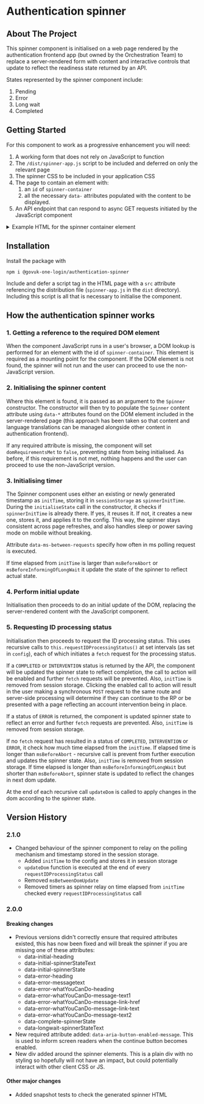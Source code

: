 # Authentication spinner

## About The Project

This spinner component is initialised on a web page rendered by the authentication frontend app (but owned by the Orchestration Team) to replace a server-rendered form with content and interactive controls that update to reflect the readiness state returned by an API.

States represented by the spinner component include:

1. Pending
2. Error
3. Long wait
4. Completed

## Getting Started

For this component to work as a progressive enhancement you will need:

1. A working form that does not rely on JavaScript to function
1. The `/dist/spinner-app.js` script to be included and deferred on only the relevant page
1. The spinner CSS to be included in your application CSS
1. The page to contain an element with:
   1. an `id` of `spinner-container`
   1. all the necessary `data-` attributes populated with the content to be displayed.
1. An API endpoint that can respond to async GET requests initiated by the JavaScript component

<details>

<summary>Example HTML for the spinner container element</summary>

```html
<div
  id="spinner-container"
  data-initial-heading="{{ 'pages.proveIdentityCheckNew.progressivelyEnhancedVersion.initial.heading' | translate + serviceName }}"
  data-initial-spinnerStateText="{{ 'pages.proveIdentityCheckNew.progressivelyEnhancedVersion.initial.spinnerStateText' | translate }}"
  data-initial-spinnerState="{{ 'pages.proveIdentityCheckNew.progressivelyEnhancedVersion.initial.spinnerState' | translate }}"
  data-error-heading="{{ 'pages.proveIdentityCheckNew.progressivelyEnhancedVersion.error.heading' | translate }}"
  data-error-messageText="{{ 'pages.proveIdentityCheckNew.progressivelyEnhancedVersion.error.messageText' | translate }}"
  data-error-whatYouCanDo-heading="{{ 'pages.proveIdentityCheckNew.progressivelyEnhancedVersion.error.whatYouCanDo.heading' | translate }}"
  data-error-whatYouCanDo-message-text1="{{ 'pages.proveIdentityCheckNew.progressivelyEnhancedVersion.error.whatYouCanDo.message.text1' | translate }}"
  data-error-whatYouCanDo-message-link-href="{{ 'pages.proveIdentityCheckNew.progressivelyEnhancedVersion.error.whatYouCanDo.message.link.href' | translate }}"
  data-error-whatYouCanDo-message-link-text="{{ 'pages.proveIdentityCheckNew.progressivelyEnhancedVersion.error.whatYouCanDo.message.link.text' | translate }}"
  data-error-whatYouCanDo-message-text2="{{ 'pages.proveIdentityCheckNew.progressivelyEnhancedVersion.error.whatYouCanDo.message.text2' | translate }}"
  data-complete-spinnerState="{{ 'pages.proveIdentityCheckNew.progressivelyEnhancedVersion.complete.spinnerState' | translate }}"
  data-aria-button-enabled-message="{{ 'pages.proveIdentityCheckNew.progressivelyEnhancedVersion.complete.ariaButtonEnabledMessage' | translate }}"
  data-longWait-spinnerStateText="{{ 'pages.proveIdentityCheckNew.progressivelyEnhancedVersion.longWait.spinnerStateText' | translate }}"
  data-ms-before-informing-of-long-wait="6000"
  data-ms-before-abort="30000"
>
  <form action="/ipv-callback" method="post" novalidate="novalidate">
    <input type="hidden" name="_csrf" value="{{ csrfToken }}" />
    <div class="govuk-form-group">
      <h1 class="govuk-label-wrapper">
        <label class="govuk-label govuk-label--l" for="more-detail">
          {{ 'pages.proveIdentityCheckNew.htmlOnlyVersion.header' | translate }}
        </label>
      </h1>
      <p class="govuk-body">
        {{ 'pages.proveIdentityCheckNew.htmlOnlyVersion.paragraph' | translate
        }}
      </p>
      <button type="submit" class="govuk-button">
        {{ 'pages.proveIdentityCheckNew.htmlOnlyVersion.button' | translate }}
      </button>
    </div>
  </form>
</div>
```

</details>

## Installation

Install the package with

```shell
npm i @govuk-one-login/authentication-spinner
```

Include and defer a script tag in the HTML page with a `src` attribute referencing the distribution file (`spinner-app.js` in the `dist` directory). Including this script is all that is necessary to initialise the component.

## How the authentication spinner works

### 1. Getting a reference to the required DOM element

When the component JavaScript runs in a user's browser, a DOM lookup is performed for an element with the id of `spinner-container`. This element is required as a mounting point for the component. If the DOM element is not found, the spinner will not run and the user can proceed to use the non-JavaScript version.

### 2. Initialising the spinner content

Where this element is found, it is passed as an argument to the `Spinner` constructor. The constructor will then try to populate the `Spinner` content attribute using `data-*` attributes found on the DOM element included in the server-rendered page (this approach has been taken so that content and language translations can be managed alongside other content in authentication frontend).

If any required attribute is missing, the component will set `domRequirementsMet` to `false`, preventing state from being initialised. As before, if this requirement is not met, nothing happens and the user can proceed to use the non-JavaScript version.

### 3. Initialising timer

The Spinner component uses either an existing or newly generated timestamp as `initTime`, storing it in `sessionStorage` as `spinnerInitTime`. During the `initialiseState` call in the constructor, it checks if `spinnerInitTime` is already there. If yes, it reuses it. If not, it creates a new one, stores it, and applies it to the config. This way, the spinner stays consistent across page refreshes, and also handles sleep or power saving mode on mobile without breaking.

Attribute `data-ms-between-requests` specify how often in ms polling request is executed.

If time elapsed from `initTime` is larger than `msBeforeAbort` or `msBeforeInformingOfLongWait` it update the state of the spinner to reflect actual state.


### 4. Perform initial update

Initialisation then proceeds to do an initial update of the DOM, replacing the server-rendered content with the JavaScript component.

### 5. Requesting ID processing status

Initialisation then proceeds to request the ID processing status. This uses recursive calls to `this.requestIDProcessingStatus()` at set intervals (as set in `config`), each of which initiates a `fetch` request for the processing status.

If a `COMPLETED` or `INTERVENTION` status is returned by the API, the component will be updated the spinner state to reflect completion, the call to action will be enabled and further `fetch` requests will be prevented. Also, `initTime` is removed from session storage. Clicking the enabled call to action will result in the user making a synchronous `POST` request to the same route and server-side processing will determine if they can continue to the RP or be presented with a page reflecting an account intervention being in place.

If a status of `ERROR` is returned, the component is updated spinner state to reflect an error and further `fetch` requests are prevented. Also, `initTime` is removed from session storage.

If no `fetch` request has resulted in a status of `COMPLETED`, `INTERVENTION` or `ERROR`, it check how much time elapsed from the `initTime`. If elapsed time is longer than `msBeforeAbort` - recursive call is prevent from further execution and updates the spinner state. Also, `initTime` is removed from session storage. If time elapsed is longer than `msBeforeInformingOfLongWait` but shorter than `msBeforeAbort`, spinner state is updated to reflect the changes in next dom update.

At the end of each recursive call `updateDom` is called to apply changes in the dom according to the spinner state. 

## Version History

### 2.1.0

- Changed behaviour of the spinner component to relay on the polling mechanism and timestamp stored in the session storage.
  - Added `initTime` to the config and stores it in session storage 
  - `updateDom` function is executed at the end of every `requestIDProcessingStatus` call
  - Removed `msBetweenDomUpdate`
  - Removed timers as spinner relay on time elapsed from `initTime` checked every `requestIDProcessingStatus` call

### 2.0.0

#### Breaking changes

- Previous versions didn't correctly ensure that required attributes existed, this has now been fixed and will break the spinner if you are missing one of these attributes:
  - data-initial-heading
  - data-initial-spinnerStateText
  - data-initial-spinnerState
  - data-error-heading
  - data-error-messagetext
  - data-error-whatYouCanDo-heading
  - data-error-whatYouCanDo-message-text1
  - data-error-whatYouCanDo-message-link-href
  - data-error-whatYouCanDo-message-link-text
  - data-error-whatYouCanDo-message-text2
  - data-complete-spinnerState
  - data-longwait-spinnerStateText
- New required attribute added: `data-aria-button-enabled-message`. This is used to inform screen readers when the continue button becomes enabled.
- New div added around the spinner elements. This is a plain div with no styling so hopefully will not have an impact, but could potentially interact with other client CSS or JS.

#### Other major changes

- Added snapshot tests to check the generated spinner HTML
